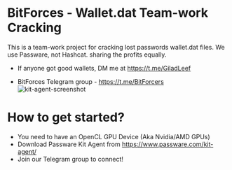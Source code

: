 # BitForces - Wallet.dat Team-work Cracking
This is a team-work project for cracking lost passwords wallet.dat files.
We use Passware, not Hashcat. sharing the profits equally.

* If anyone got good wallets, DM me at https://t.me/GiladLeef

* BitForces Telegram group - https://t.me/BitForcers
![kit-agent-screenshot](https://user-images.githubusercontent.com/96906027/208676909-501f7b91-c3c7-47b2-b7ea-28ffc58a9e0b.png)

# How to get started?
* You need to have an OpenCL GPU Device (Aka Nvidia/AMD GPUs)
* Download Passware Kit Agent from https://www.passware.com/kit-agent/
* Join our Telegram group to connect!
